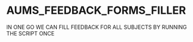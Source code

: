 # AUMS_FEEDBACK_FORMS_FILLER
IN ONE GO WE CAN FILL FEEDBACK FOR ALL SUBJECTS BY RUNNING THE SCRIPT ONCE
